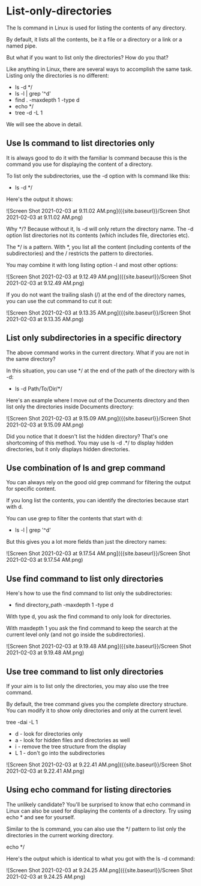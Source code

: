 # **List-only-directories**

The ls command in Linux is used for listing the contents of any directory.

By default, it lists all the contents, be it a file or a directory or a link or a named pipe.

But what if you want to list only the directories? How do you that?

Like anything in Linux, there are several ways to accomplish the same task. Listing only the directories is no different:

- ls -d */
- ls -l | grep '^d'
- find . -maxdepth 1 -type d
- echo */
- tree -d -L 1

We will see the above in detail.

## Use ls command to list directories only

It is always good to do it with the familiar ls command because this is the command you use for displaying the content of a directory.

To list only the subdirectories, use the -d option with ls command like this:

- ls -d */
    
Here's the output it shows:

![Screen Shot 2021-02-03 at 9.11.02 AM.png]({{site.baseurl}}/Screen Shot 2021-02-03 at 9.11.02 AM.png)


Why */? Because without it, ls -d will only return the directory name. The -d option list directories not its contents (which includes file, directories etc).

The */ is a pattern. With *, you list all the content (including contents of the subdirectories) and the / restricts the pattern to directories.

You may combine it with long listing option -l and most other options:

![Screen Shot 2021-02-03 at 9.12.49 AM.png]({{site.baseurl}}/Screen Shot 2021-02-03 at 9.12.49 AM.png)


If you do not want the trailing slash (/) at the end of the directory names, you can use the cut command to cut it out:

![Screen Shot 2021-02-03 at 9.13.35 AM.png]({{site.baseurl}}/Screen Shot 2021-02-03 at 9.13.35 AM.png)


## List only subdirectories in a specific directory

The above command works in the current directory. What if you are not in the same directory?

In this situation, you can use */ at the end of the path of the directory with ls -d:

- ls -d Path/To/Dir/*/

Here's an example where I move out of the Documents directory and then list only the directories inside Documents directory:

![Screen Shot 2021-02-03 at 9.15.09 AM.png]({{site.baseurl}}/Screen Shot 2021-02-03 at 9.15.09 AM.png)


Did you notice that it doesn't list the hidden directory? That's one shortcoming of this method. You may use ls -d .*/ to display hidden directories, but it only displays hidden directories.


## Use combination of ls and grep command

You can always rely on the good old grep command for filtering the output for specific content.

If you long list the contents, you can identify the directories because start with d.

You can use grep to filter the contents that start with d:

- ls -l | grep '^d'

But this gives you a lot more fields than just the directory names:

![Screen Shot 2021-02-03 at 9.17.54 AM.png]({{site.baseurl}}/Screen Shot 2021-02-03 at 9.17.54 AM.png)


## Use find command to list only directories

Here's how to use the find command to list only the subdirectories:

- find directory_path -maxdepth 1 -type d

With type d, you ask the find command to only look for directories.

With maxdepth 1 you ask the find command to keep the search at the current level only (and not go inside the subdirectories).


![Screen Shot 2021-02-03 at 9.19.48 AM.png]({{site.baseurl}}/Screen Shot 2021-02-03 at 9.19.48 AM.png)


## Use tree command to list only directories

If your aim is to list only the directories, you may also use the tree command.

By default, the tree command gives you the complete directory structure. You can modify it to show only directories and only at the current level.

tree -dai -L 1

- d - look for directories only
- a - look for hidden files and directories as well
- i - remove the tree structure from the display
- L 1 - don't go into the subdirectories


![Screen Shot 2021-02-03 at 9.22.41 AM.png]({{site.baseurl}}/Screen Shot 2021-02-03 at 9.22.41 AM.png)


## Using echo command for listing directories

The unlikely candidate? You'll be surprised to know that echo command in Linux can also be used for displaying the contents of a directory. Try using echo * and see for yourself.

Similar to the ls command, you can also use the */ pattern to list only the directories in the current working directory.

echo */

Here's the output which is identical to what you got with the ls -d command:

![Screen Shot 2021-02-03 at 9.24.25 AM.png]({{site.baseurl}}/Screen Shot 2021-02-03 at 9.24.25 AM.png)








